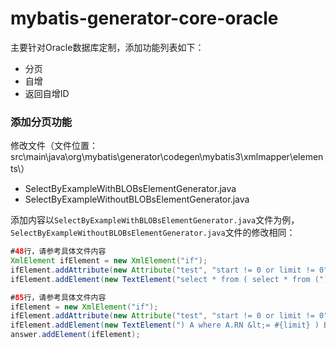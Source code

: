 # mybatis-generator-core-oracle

主要针对Oracle数据库定制，添加功能列表如下：
- 分页
- 自增
- 返回自增ID

### 添加分页功能
修改文件（文件位置：src\main\java\org\mybatis\generator\codegen\mybatis3\xmlmapper\elements\）
- SelectByExampleWithBLOBsElementGenerator.java
- SelectByExampleWithoutBLOBsElementGenerator.java

添加内容以`SelectByExampleWithBLOBsElementGenerator.java`文件为例，`SelectByExampleWithoutBLOBsElementGenerator.java`文件的修改相同：

```java
#48行，请参考具体文件内容
XmlElement ifElement = new XmlElement("if");
ifElement.addAttribute(new Attribute("test", "start != 0 or limit != 0"));
ifElement.addElement(new TextElement("select * from ( select * from ("));
```

```java
#85行，请参考具体文件内容
ifElement = new XmlElement("if");
ifElement.addAttribute(new Attribute("test", "start != 0 or limit != 0"));
ifElement.addElement(new TextElement(") A where A.RN &lt;= #{limit} ) B where B.RN &gt; #{start}"));
answer.addElement(ifElement);
```



